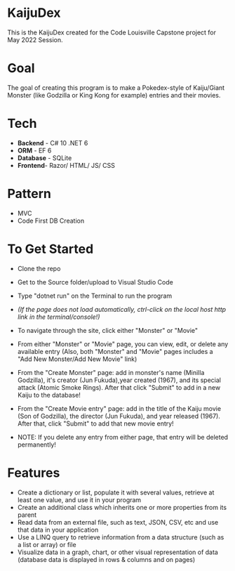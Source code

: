 # KaijuDex
This is the KaijuDex created for the Code Louisville Capstone project for May 2022 Session.

# Goal
The goal of creating this program is to make a Pokedex-style of Kaiju/Giant Monster (like Godzilla or King Kong for example) entries and their movies.

# Tech
- **Backend** - C# 10 .NET 6
- **ORM** - EF 6
- **Database** - SQLite
- **Frontend**- Razor/ HTML/ JS/ CSS 

# Pattern
- MVC
- Code First DB Creation

# To Get Started
- Clone the repo
- Get to the Source folder/upload to Visual Studio Code
- Type "dotnet run" on the Terminal to run the program
- *(If the page does not load automatically, ctrl-click on the local host http link in the terminal/console!)*
- To navigate through the site, click either "Monster" or "Movie"
- From either "Monster" or "Movie" page, you can view, edit, or delete any available entry (Also, both "Monster" and "Movie" pages includes a "Add New Monster/Add New Movie" link)


- From the "Create Monster" page: add in monster's name (Minilla Godzilla), it's creator (Jun Fukuda),year created (1967), and its special attack (Atomic Smoke Rings). After that click "Submit" to add in a new Kaiju to the database!

- From the "Create Movie entry" page: add in the title of the Kaiju movie (Son of Godzilla), the director (Jun Fukuda), and year released (1967). After that, click "Submit" to add that new movie entry!

- NOTE: If you delete any entry from either page, that entry will be deleted permanently!

# Features

- Create a dictionary or list, populate it with several values, retrieve at least one value, and use it in your program
- Create an additional class which inherits one or more properties from its parent
- Read data from an external file, such as text, JSON, CSV, etc and use that data in your application
- Use a LINQ query to retrieve information from a data structure (such as a list or array) or file
- Visualize data in a graph, chart, or other visual representation of data (database data is displayed in rows & columns and on pages)